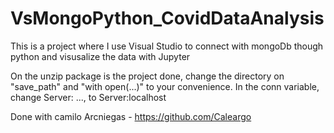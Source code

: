 # VsMongoPython_CovidDataAnalysis

This is a project where I use Visual Studio to connect with mongoDb though python and visusalize the data with Jupyter

On the unzip package is the project done, change the directory on "save_path" and "with open(...)" to your convenience. In the conn variable, change Server: ..., to Server:localhost

Done with camilo Arcniegas - https://github.com/Caleargo

